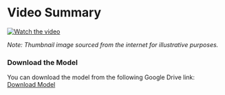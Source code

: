 # Video Summary

[![Watch the video](https://encrypted-tbn0.gstatic.com/images?q=tbn:ANd9GcQbyLlxaxUvUnVGiximP1XPpDm1pPZId2AyeA&s)]([https://drive.google.com/file/d/1kQKL7y2pQwkTc6ck3fia8nUnN7NiP7KS/view?usp=sharing](https://drive.google.com/file/d/1kQKL7y2pQwkTc6ck3fia8nUnN7NiP7KS/view))

*Note: Thumbnail image sourced from the internet for illustrative purposes.*

### Download the Model
You can download the model from the following Google Drive link: [Download Model](https://drive.google.com/file/d/1qFlXgv-2pWZb4hJ8vNSWxiH5Fm3zqQ1B/view?usp=sharing)
